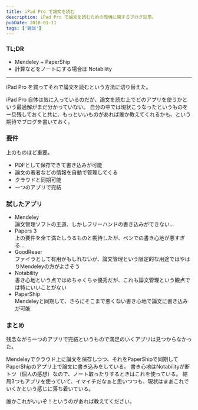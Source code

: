 ```yaml
---
title: iPad Pro で論文を読む
description: iPad Pro で論文を読むための環境に関するブログ記事。
pubDate: 2018-01-11
tags: ['雑談']
---
```



### TL;DR
- Mendeley + PaperShip
- 計算などをノートにする場合は Notability
---

iPad Pro を買ってそれで論文を読むという方法に切り替えた。

iPad Pro 自体は気に入っているのだが、論文を読む上でどのアプリを使うかという最適解がまだ分かっていない。
自分の中では現状こうなったというものを一旦残しておくと共に、もっといいものがあれば誰か教えてくれるかも、という期待でブログを書いておく。

### 要件
上のものほど重要。
- PDFとして保存できて書き込みが可能
- 論文の著者などの情報を自動で管理してくる
- クラウドと同期可能
- 一つのアプリで完結

### 試したアプリ
- Mendeley  
  論文管理ソフトの王道、しかしフリーハンドの書き込みができない...
- Papers 3  
  上の要件を全て満たしうるものと期待したが、ペンでの書き心地が悪すぎる...
- GoodReaer  
  ファイラとして有用かもしれないが、論文管理という限定的な用途ではやはりMendeleyの方がよさそう
- Notability  
  書き心地という点ではめちゃくちゃ優秀だが、これも論文管理という観点では特にいいことがない
- PaperShip  
  Mendeleyと同期して、さらにそこまで悪くない書き心地で論文に書き込みが可能

### まとめ
残念ながら一つのアプリで完結というもので満足のいくアプリは見つからなかった。

Mendeleyでクラウド上に論文を保存しつつ、それをPaperShipで同期してPaperShipのアプリ上で論文に書き込みをしている。
書き心地はNotabilityが断トツ（個人の感想）なので、ノート取ったりするときはこれを使っている。
結局3つもアプリを使っていて、イマイチだなぁと思いつつも、現状はまあこれでいくかという感じに落ち着いている。

誰かこれがいいぞ！というのがあれば教えてください。
